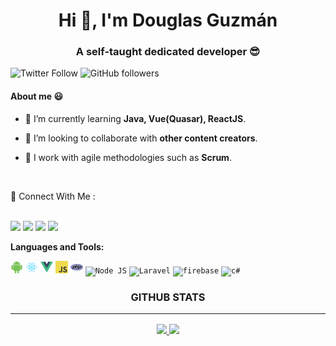 <h1 align="center">Hi 👋, I'm Douglas Guzmán</h1>
<h3 align="center">A self-taught dedicated developer 😎 </h3>

![Twitter Follow](https://img.shields.io/twitter/follow/Gdegentleman_?label=Gdegentleman_&style=social)
![GitHub followers](https://img.shields.io/github/followers/DouglasG96?label=DouglasG96&style=social)

#### About me 😃

- 🌱 I’m currently learning **Java, Vue(Quasar), ReactJS**.

- 👯 I’m looking to collaborate with **other content creators**.

- 👫 I work with agile methodologies such as **Scrum**.

 <br>

<p>
  📣 Connect With Me :<br/>
   <br>

<a href="mailto:drgb96@gmail.com?subject=[GitHub]%20🔥%20Want%20To%20contact&body=Hello Douglas Guzman%20..."><img src="https://img.shields.io/badge/e‑mail-D14836.svg?style=for-the-badge&logo=GMail&logoColor=white"/></a>
<a href="https://www.instagram.com/douglasguzman_96/"><img src="https://img.shields.io/badge/instagram-E4405F.svg?style=for-the-badge&logo=instagram&logoColor=white"/></a>
<a href="https://www.linkedin.com/in/douglas-guzman-863b76183/"><img src="https://img.shields.io/badge/linkedin-0077B5.svg?style=for-the-badge&logo=linkedin&logoColor=white"/></a>
<a href="https://twitter.com/Gdegentleman_"><img src="https://img.shields.io/badge/twitter-0077B5.svg?style=for-the-badge&logo=twitter&logoColor=white"/></a>

</p>

**Languages and Tools:**

<code><img height="20" src="https://raw.githubusercontent.com/github/explore/80688e429a7d4ef2fca1e82350fe8e3517d3494d/topics/android/android.png"></code>
<code><img height="20" src="https://raw.githubusercontent.com/github/explore/80688e429a7d4ef2fca1e82350fe8e3517d3494d/topics/react/react.png"></code>
<code><img height="20" src="https://raw.githubusercontent.com/github/explore/80688e429a7d4ef2fca1e82350fe8e3517d3494d/topics/vue/vue.png"></code>
<code><img height="20" src="https://raw.githubusercontent.com/github/explore/80688e429a7d4ef2fca1e82350fe8e3517d3494d/topics/javascript/javascript.png"></code>
<code><img height="20" src="https://raw.githubusercontent.com/github/explore/80688e429a7d4ef2fca1e82350fe8e3517d3494d/topics/php/php.png"></code>
<code><img src="https://www.vectorlogo.zone/logos/nodejs/nodejs-icon.svg" alt="Node JS" width="22" height="22"/></code>
<code><img src="https://www.vectorlogo.zone/logos/laravel/laravel-icon.svg" alt="Laravel" width="22" height="22"/></code>
<code><img src="https://www.vectorlogo.zone/logos/firebase/firebase-icon.svg" alt="firebase" width="22" height="22"/></code>
<code><img src="https://www.vectorlogo.zone/logos/dotnet/dotnet-vertical.svg" alt="c#" width="22" height="22"/></code>

<h3 align="center">GITHUB STATS<hr/></h3>

<p align="center">
<a href="https://github.com/DouglasG96">
  <img height="180em" src="https://github-readme-stats-eight-theta.vercel.app/api?username=DouglasG96&show_icons=true&theme=dracula&include_all_commits=true&count_private=true"/>
  <img height="180em" src="https://github-readme-stats-eight-theta.vercel.app/api/top-langs/?username=DouglasG96&layout=compact&langs_count=8&theme=merko"/>
</a>
</p>
